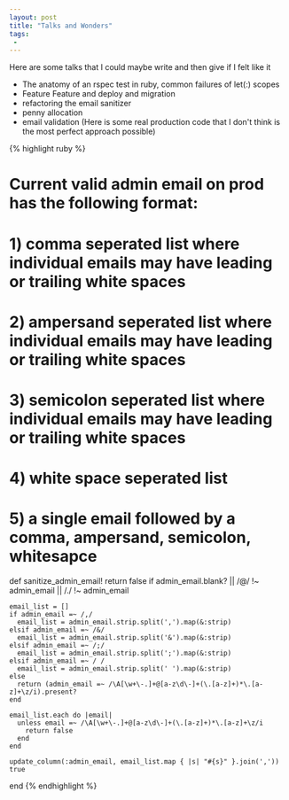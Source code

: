```yaml
---
layout: post
title: "Talks and Wonders"
tags:
 -
---
```


Here are some talks that I could maybe write and then give if I felt like it

- The anatomy of an rspec test in ruby, common failures of let(:) scopes
- Feature Feature and deploy and migration
- refactoring the email sanitizer
- penny allocation
- email validation (Here is some real production code that I don't think is the most perfect approach possible)

{% highlight ruby %}
  # Current valid admin email on prod has the following format:
  # 1) comma seperated list where individual emails may have leading or trailing white spaces
  # 2) ampersand seperated list where individual emails may have leading or trailing white spaces
  # 3) semicolon seperated list where individual emails may have leading or trailing white spaces
  # 4) white space seperated list
  # 5) a single email followed by a comma, ampersand, semicolon, whitesapce
  def sanitize_admin_email!
    return false if admin_email.blank? || /@/ !~ admin_email ||  /\./ !~ admin_email

    email_list = []
    if admin_email =~ /,/
      email_list = admin_email.strip.split(',').map(&:strip)
    elsif admin_email =~ /&/
      email_list = admin_email.strip.split('&').map(&:strip)
    elsif admin_email =~ /;/
      email_list = admin_email.strip.split(';').map(&:strip)
    elsif admin_email =~ / /
      email_list = admin_email.strip.split(' ').map(&:strip)
    else
      return (admin_email =~ /\A[\w+\-.]+@[a-z\d\-]+(\.[a-z]+)*\.[a-z]+\z/i).present?
    end

    email_list.each do |email|
      unless email =~ /\A[\w+\-.]+@[a-z\d\-]+(\.[a-z]+)*\.[a-z]+\z/i
        return false
      end
    end

    update_column(:admin_email, email_list.map { |s| "#{s}" }.join(','))
    true
  end
{% endhighlight %}
